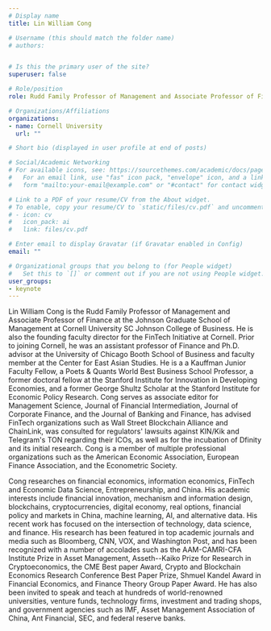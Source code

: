 ```yaml
---
# Display name
title: Lin William Cong

# Username (this should match the folder name)
# authors:


# Is this the primary user of the site?
superuser: false

# Role/position
role: Rudd Family Professor of Management and Associate Professor of Finance

# Organizations/Affiliations
organizations:
- name: Cornell University
  url: ""

# Short bio (displayed in user profile at end of posts)

# Social/Academic Networking
# For available icons, see: https://sourcethemes.com/academic/docs/page-builder/#icons
#   For an email link, use "fas" icon pack, "envelope" icon, and a link in the
#   form "mailto:your-email@example.com" or "#contact" for contact widget.

# Link to a PDF of your resume/CV from the About widget.
# To enable, copy your resume/CV to `static/files/cv.pdf` and uncomment the lines below.
# - icon: cv
#   icon_pack: ai
#   link: files/cv.pdf

# Enter email to display Gravatar (if Gravatar enabled in Config)
email: ""

# Organizational groups that you belong to (for People widget)
#   Set this to `[]` or comment out if you are not using People widget.
user_groups:
- keynote
---
```


Lin William Cong is the Rudd Family Professor of Management and Associate Professor of Finance at the Johnson Graduate School of Management at Cornell University SC Johnson College of Business. He is also the founding faculty director for the FinTech Initiative at Cornell. Prior to joining Cornell, he was an assistant professor of Finance and Ph.D. advisor at the University of Chicago Booth School of Business and faculty member at the Center for East Asian Studies. He is a a Kauffman Junior Faculty Fellow, a Poets & Quants World Best Business School Professor, a former doctoral fellow at the Stanford Institute for Innovation in Developing Economies, and a former George Shultz Scholar at the Stanford Institute for Economic Policy Research. Cong serves as associate editor for Management Science, Journal of Financial Intermediation, Journal of Corporate Finance, and the Journal of Banking and Finance, has advised FinTech organizations such as Wall Street Blockchain Alliance and ChainLink, was consulted for regulators' lawsuits against KIN/Kik and Telegram's TON regarding their ICOs, as well as for the incubation of Dfinity and its initial research. Cong is a member of multiple professional organizations such as the American Economic Association, European Finance Association, and the Econometric Society. 

Cong researches on financial economics, information economics, FinTech and Economic Data Science, Entrepreneurship, and China. His academic interests include financial innovation, mechanism and information design, blockchains, cryptocurrencies, digital economy, real options, financial policy and markets in China, machine learning, AI, and alternative data. His recent work has focused on the intersection of technology, data science, and finance. His research has been featured in top academic journals and media such as Bloomberg, CNN, VOX, and Washington Post, and has been recognized with a number of accolades such as the AAM-CAMRI-CFA Institute Prize in Asset Management, Asseth--Kaiko Prize for Research in Cryptoeconomics, the CME Best paper Award, Crypto and Blockchain Economics Research Conference Best Paper Prize, Shmuel Kandel Award in Financial Economics, and Finance Theory Group Paper Award. He has also been invited to speak and teach at hundreds of world-renowned universities, venture funds, technology firms, investment and trading shops, and government agencies such as IMF, Asset Management Association of China, Ant Financial, SEC, and federal reserve banks.  
